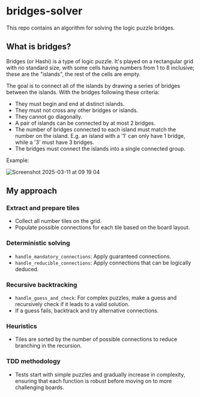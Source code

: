 # bridges-solver

This repo contains an algorithm for solving the logic puzzle bridges.

## What is bridges?

Bridges (or Hashi) is a type of logic puzzle. It's played on a rectangular grid with no standard size, with some cells having numbers from 1 to 8 inclusive; these are the "islands", the rest of the cells are empty. 

The goal is to connect all of the islands by drawing a series of bridges between the islands. With the bridges following these criteria:
- They must begin and end at distinct islands.
- They must not cross any other bridges or islands.
- They cannot go diagonally.
- A pair of islands can be connected by at most 2 bridges.
- The number of bridges connected to each island must match the number on the island. E.g. an island with a '1' can only have 1 bridge, while a '3' must have 3 bridges.
- The bridges must connect the islands into a single connected group.

Example:

![Screenshot 2025-03-11 at 09 19 04](https://github.com/user-attachments/assets/eeb0978a-673b-4153-a266-45cc08d2db0d)

## My approach

### Extract and prepare tiles
- Collect all number tiles on the grid.
- Populate possible connections for each tile based on the board layout.

### Deterministic solving
- `handle_mandatory_connections`: Apply guaranteed connections.
- `handle_reducible_connections`: Apply connections that can be logically deduced.

### Recursive backtracking
- `handle_guess_and_check`: For complex puzzles, make a guess and recursively check if it leads to a valid solution.
- If a guess fails, backtrack and try alternative connections.

### Heuristics
- Tiles are sorted by the number of possible connections to reduce branching in the recursion.

### TDD methodology
- Tests start with simple puzzles and gradually increase in complexity, ensuring that each function is robust before moving on to more challenging boards.
